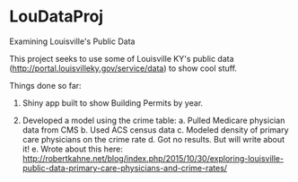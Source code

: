 # LouDataProj
Examining Louisville's Public Data

This project seeks to use some of Louisville KY's public data (http://portal.louisvilleky.gov/service/data) to show cool stuff.

Things done so far:

1. Shiny app built to show Building Permits by year.

2. Developed a model using the crime table:
	a. Pulled Medicare physician data from CMS
	b. Used ACS census data
	c. Modeled density of primary care physicians on the crime rate
	d. Got no results.  But will write about it!
	e. Wrote about this here: http://robertkahne.net/blog/index.php/2015/10/30/exploring-louisville-public-data-primary-care-physicians-and-crime-rates/
